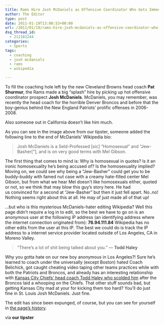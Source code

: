 ```yaml
---
title: Rams Hire Josh McDaniels as Offensive Coordinator Who Gets Immediately Wiki-libeled
author: The Editor
type: post
date: 2011-01-19T13:00:53+00:00
url: /2011/01/19/rams-hire-josh-mcdaniels-as-offensive-coordinator-who-gets-immediately-wiki-libeled/
dsq_thread_id:
  - 212181244
categories:
  - Sports
tags:
  - coaching
  - josh mcdaniels
  - rams
  - wikipedia

---
```

To fill the coaching hole left by the new Cleveland Browns head coach **Pat Shurmur**, the Rams made a big &#8220;splash&#8221; hire by picking up hot offensive coordinator prospect **Josh McDaniels**. McDaniels, you may remember, was recently the head coach for the horrible Denver Broncos and before that the boy-genius behind the New England Patriots&#8217; prolific offenses in 2006-2008.

Also someone out in California doesn&#8217;t like him much.

<p style="text-align: left;">
  <a href="http://media.punchingkitty.com/wordpress/2011/01/josh-mcdaniels-wikipedia.jpeg"><img class="aligncenter size-full wp-image-8634" title="josh-mcdaniels-wikipedia" src="http://media.punchingkitty.com/wordpress/2011/01/josh-mcdaniels-wikipedia.jpeg?filter=resize&w=600" alt="" /></a>As you can see in the image above from our tipster, someone added the following line to the end of McDaniels&#8217; Wikipedia bio:
</p>

> <p style="text-align: left;">
>   Josh McDaniels is a Seld-Professed [sic] &#8220;Homosexual&#8221; and &#8220;Jew-Basher[&#8220;], and is on very good terms with Mel Gibson.
> </p>

The first thing that comes to mind is: Why is homosexual in quotes? Is it an ironic homosexuality he&#8217;s being accused of? Is the homosexuality implied? Moving on, we could see why being a &#8220;Jew-Basher&#8221; could get you to be buddy-buddy with famed nut case with a creamy hate-filled center Mel Gibson, but from what we hear Mel doesn&#8217;t like homosexuals either, quoted or not, so we think that may blow this guy&#8217;s story here. He had us convinced for a second at &#8220;Jew-Basher&#8221; but then it just fell apart. No..no! Nothing seems right about this at all. He may of just made all of that up!

&#8230;but who is this mysterious McDaniels-hater editing Wikipedia? Well this page didn&#8217;t require a log in to edit, so the best we have to go on is an anonymous user at the following IP address (an identifying address where the internet connection originated from): **76.94.111.84** Wikipedia has no other edits from the user at this IP. The best we could do is track the IP address to a internet service provider located outside of Los Angeles, CA in Moreno Valley.

> &#8220;There&#8217;s a lot of shit being talked about you.&#8221; &#8212; **Todd Haley**

Why you gotta hate on our new boy anonymous in Los Angeles?! Sure he&#8217;s learned to coach under the universally (except Boston) hated Coach Belichick, got caught cheating video taping other teams practices while with both the Patriots and Broncos, and already has an interesting relationship with <a href="http://bleacherreport.com/articles/518709-todd-haley-apologizes-to-josh-mcdaniels-for-shaky-post-game-theatrics" target="_blank">Kansas City Chiefs&#8217; head coach Todd Haley who scolded him</a> after the Broncos laid a whooping on the Chiefs. That other stuff sounds bad, but getting Kansas City mad at your for kicking them too hard? You&#8217;ll do just fine in St. Louis Josh McDaniels. Just fine.

The edit has since been expunged, of course, but you can see for yourself in <a href="http://en.wikipedia.org/w/index.php?title=Josh_McDaniels&oldid=408712382" target="_blank">the page&#8217;s history</a>.

via **our tipster**